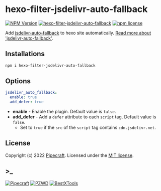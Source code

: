 # hexo-filter-jsdelivr-auto-fallback

[![NPM Version](https://img.shields.io/npm/v/hexo-filter-jsdelivr-auto-fallback)](https://www.npmjs.com/package/hexo-filter-jsdelivr-auto-fallback)
[![hexo-filter-jsdelivr-auto-fallback](https://img.shields.io/github/stars/PipecraftNet/hexo-filter-jsdelivr-auto-fallback)](https://github.com/PipecraftNet/hexo-filter-jsdelivr-auto-fallback)
[![npm license](https://img.shields.io/npm/l/hexo-filter-jsdelivr-auto-fallback)](./LICENSE)

Add [jsdelivr-auto-fallback](https://github.com/PipecraftNet/jsdelivr-auto-fallback) to hexo site automatically. [Read more about 'jsdelivr-auto-fallback'](https://github.com/PipecraftNet/jsdelivr-auto-fallback).

## Installations

```bash
npm i hexo-filter-jsdelivr-auto-fallback
```

## Options

```yaml
jsdelivr_auto_fallback:
  enable: true
  add_defer: true
```

- **enable** - Enable the plugin. Default value is `false`.
- **add_defer** - Add a `defer` attribute to each `script` tag. Default value is `false`.
  - Set to `true` if the `src` of the `script` tag contains `cdn.jsdelivr.net`.

## License

Copyright (c) 2022 [Pipecraft](https://www.pipecraft.net). Licensed under the [MIT license](LICENSE).

## >\_

[![Pipecraft](https://img.shields.io/badge/site-pipecraft-brightgreen)](https://www.pipecraft.net)
[![PZWD](https://img.shields.io/badge/site-pzwd-brightgreen)](https://pzwd.net)
[![BestXTools](https://img.shields.io/badge/site-bestxtools-brightgreen)](https://www.bestxtools.com)
